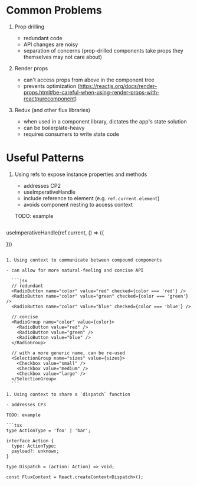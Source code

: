 # Common Problems

1. Prop drilling

   - redundant code
   - API changes are noisy
   - separation of concerns (prop-drilled components take props they themselves may not care about)

1. Render props

   - can't access props from above in the component tree
   - prevents optimization (https://reactjs.org/docs/render-props.html#be-careful-when-using-render-props-with-reactpurecomponent)

1. Redux (and other flux libraries)

   - when used in a component library, dictates the app's state solution
   - can be boilerplate-heavy
   - requires consumers to write state code

# Useful Patterns

1. Using refs to expose instance properties and methods

   - addresses CP2
   - useImperativeHandle
   - include reference to element (e.g. `ref.current.element`)
   - avoids component nesting to access context

   TODO: example

   ```jsx
useImperativeHandle(ref.current, () => ({
  
}))
   ```

1. Using context to communicate between compound components

   - can allow for more natural-feeling and concise API

     ```jsx
     // redundant
     <RadioButton name="color" value="red" checked={color === 'red'} />
     <RadioButton name="color" value="green" checked={color === 'green'} />
     <RadioButton name="color" value="blue" checked={color === 'blue'} />

     // concise
     <RadioGroup name="color" value={color}>
       <RadioButton value="red" />
       <RadioButton value="green" />
       <RadioButton value="blue" />
     </RadioGroup>

     // with a more generic name, can be re-used
     <SelectionGroup name="sizes" value={sizes}>
       <Checkbox value="small" />
       <Checkbox value="medium" />
       <Checkbox value="large" />
     </SelectionGroup>
     ```

1. Using context to share a `dispatch` function

   - addresses CP3

   TODO: example

   ```tsx
   type ActionType = 'foo' | 'bar';

   interface Action {
     type: ActionType;
     payload?: unknown;
   }

   type Dispatch = (action: Action) => void;

   const FluxContext = React.createContext<Dispatch>();
   ```
